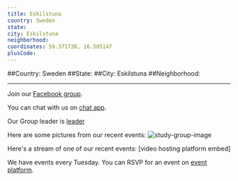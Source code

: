 ```yaml
---
title: Eskilstuna
country: Sweden
state: 
city: Eskilstuna
neighborhood: 
coordinates: 59.371738, 16.505147
plusCode:
---
```


##Country: Sweden
##State: 
##City: Eskilstuna
##Neighborhood: 
*****
Join our [Facebook group](https://www.facebook.com/groups/free.code.camp.eskilstuna).

You can chat with us on [chat app]().

Our Group leader is [leader]()

Here are some pictures from our recent events:
![study-group-image]()

Here's a stream of one of our recent events:
[video hosting platform embed]

We have events every Tuesday. You can RSVP for an event on [event platform]().
